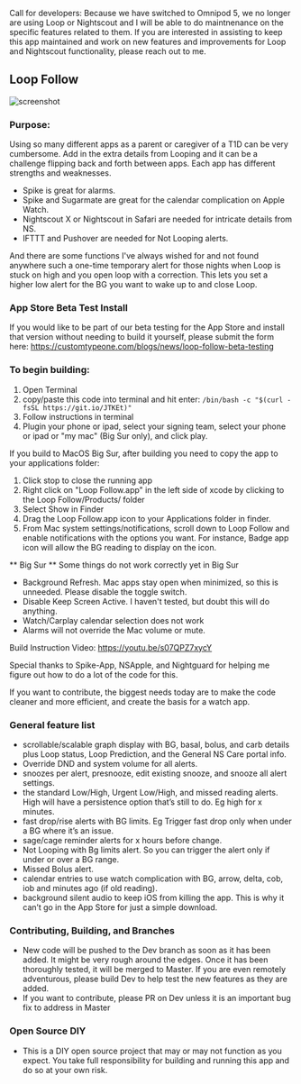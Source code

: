 Call for developers: Because we have switched to Omnipod 5, we no longer are using Loop or Nightscout and I will be able to do maintnenance on the specific features related to them. If you are interested in assisting to keep this app maintained and work on new features and improvements for Loop and Nightscout functionality, please reach out to me.

## Loop Follow 
![screenshot](https://user-images.githubusercontent.com/38429455/93782187-436e8880-fbf8-11ea-8709-e2afba692132.png)

### Purpose:

Using so many different apps as a parent or caregiver of a T1D can be very cumbersome. Add in the extra details from Looping
and it can be a challenge flipping back and forth between apps. Each app has different strengths and weaknesses.
- Spike is great for alarms. 
- Spike and Sugarmate are great for the calendar complication on Apple Watch. 
- Nightscout X or Nightscout in Safari are needed for intricate details from NS.
- IFTTT and Pushover are  needed for Not Looping alerts.

And there are some functions I've always wished for and not found anywhere such a one-time temporary alert
for those nights when Loop is stuck on high and you open loop with a correction. This lets you set a higher
low alert for the BG you want to wake up to and close Loop.

### App Store Beta Test Install
If you would like to be part of our beta testing for the App Store and install that version without needing to build it yourself, please submit the form here: https://customtypeone.com/blogs/news/loop-follow-beta-testing


### To begin building: 

1. Open Terminal
2. copy/paste this code into terminal and hit enter: `/bin/bash -c "$(curl -fsSL https://git.io/JTKEt)"`
3. Follow instructions in terminal
4. Plugin your phone or ipad, select your signing team, select your phone or ipad or "my mac" (Big Sur only), and click play.

If you build to MacOS Big Sur, after building you need to copy the app to your applications folder:
1. Click stop to close the running app
2. Right click on "Loop Follow.app" in the left side of xcode by clicking to the Loop Follow/Products/ folder
3. Select Show in Finder
4. Drag the Loop Follow.app icon to your Applications folder in finder.
5. From Mac system settings/notifications, scroll down to Loop Follow and enable notifications with the options you want. For instance, Badge app icon will allow the BG reading to display on the icon.

** Big Sur **
Some things do not work correctly yet in Big Sur
- Background Refresh. Mac apps stay open when minimized, so this is unneeded. Please disable the toggle switch.
- Disable Keep Screen Active. I haven't tested, but doubt this will do anything.
- Watch/Carplay calendar selection does not work
- Alarms will not override the Mac volume or mute.

Build Instruction Video: https://youtu.be/s07QPZ7xycY

Special thanks to Spike-App, NSApple, and Nightguard for helping me figure out how to do a lot of the code for this.

If you want to contribute, the biggest needs today are to make the code cleaner and more efficient, and create the basis for a watch app.

### General feature list
- scrollable/scalable graph display with BG, basal, bolus, and carb details plus Loop status, Loop Prediction, and the General NS Care portal info.
- Override DND and system volume for all alerts.
- snoozes per alert, presnooze, edit existing snooze, and snooze all alert settings.
- the standard Low/High, Urgent Low/High, and missed reading alerts. High will have a persistence option that’s still to do. Eg high for x minutes.
- fast drop/rise alerts with BG limits. Eg Trigger fast drop only when under a BG where it’s an issue.
- sage/cage reminder alerts for x hours before change.
- Not Looping with Bg limits alert. So you can trigger the alert only if under or over a BG range.
- Missed Bolus alert.
- calendar entries to use watch complication with BG, arrow, delta, cob, iob and minutes ago (if old reading).
- background silent audio to keep iOS from killing the app. This is why it can’t go in the App Store for just a simple download.

### Contributing, Building, and Branches
- New code will be pushed to the Dev branch as soon as it has been added. It might be very rough around the edges. Once it has been thoroughly tested, it will be merged to Master. If you are even remotely adventurous, please build Dev to help test the new features as they are added.
- If you want to contribute, please PR on Dev unless it is an important bug fix to address in Master

### Open Source DIY
- This is a DIY open source project that may or may not function as you expect. You take full responsibility for building and running this app and do so at your own risk.
